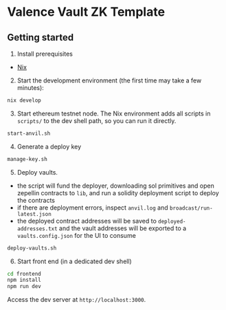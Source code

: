 # Valence Vault ZK Template

## Getting started
1. Install prerequisites
- [Nix](https://nixos.org/download/)

2. Start the development environment (the first time may take a few minutes):

```bash
nix develop
```

3. Start ethereum testnet node. The Nix environment adds all scripts in `scripts/` to the dev shell path, so you can run it directly.
```bash
start-anvil.sh
```

4. Generate a deploy key
```bash
manage-key.sh
```

5. Deploy vaults.
- the script will fund the deployer, downloading sol primitives and open zepellin contracts to `lib`, and run a solidity deployment script to deploy the contracts
- if there are deployment errors, inspect `anvil.log` and `broadcast/run-latest.json`
- the deployed contract addresses will be saved to `deployed-addresses.txt` and the vault addresses will be exported to a `vaults.config.json` for the UI to consume
```bash
deploy-vaults.sh
```


6. Start front end (in a dedicated dev shell)
```bash
cd frontend
npm install
npm run dev
```
Access the dev server at `http://localhost:3000`.